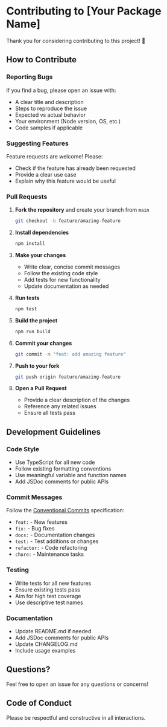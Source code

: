 # Contributing to [Your Package Name]

Thank you for considering contributing to this project! 🎉

## How to Contribute

### Reporting Bugs

If you find a bug, please open an issue with:
- A clear title and description
- Steps to reproduce the issue
- Expected vs actual behavior
- Your environment (Node version, OS, etc.)
- Code samples if applicable

### Suggesting Features

Feature requests are welcome! Please:
- Check if the feature has already been requested
- Provide a clear use case
- Explain why this feature would be useful

### Pull Requests

1. **Fork the repository** and create your branch from `main`
   ```bash
   git checkout -b feature/amazing-feature
   ```

2. **Install dependencies**
   ```bash
   npm install
   ```

3. **Make your changes**
   - Write clear, concise commit messages
   - Follow the existing code style
   - Add tests for new functionality
   - Update documentation as needed

4. **Run tests**
   ```bash
   npm test
   ```

5. **Build the project**
   ```bash
   npm run build
   ```

6. **Commit your changes**
   ```bash
   git commit -m "feat: add amazing feature"
   ```

7. **Push to your fork**
   ```bash
   git push origin feature/amazing-feature
   ```

8. **Open a Pull Request**
   - Provide a clear description of the changes
   - Reference any related issues
   - Ensure all tests pass

## Development Guidelines

### Code Style

- Use TypeScript for all new code
- Follow existing formatting conventions
- Use meaningful variable and function names
- Add JSDoc comments for public APIs

### Commit Messages

Follow the [Conventional Commits](https://www.conventionalcommits.org/) specification:

- `feat:` - New features
- `fix:` - Bug fixes
- `docs:` - Documentation changes
- `test:` - Test additions or changes
- `refactor:` - Code refactoring
- `chore:` - Maintenance tasks

### Testing

- Write tests for all new features
- Ensure existing tests pass
- Aim for high test coverage
- Use descriptive test names

### Documentation

- Update README.md if needed
- Add JSDoc comments for public APIs
- Update CHANGELOG.md
- Include usage examples

## Questions?

Feel free to open an issue for any questions or concerns!

## Code of Conduct

Please be respectful and constructive in all interactions.
